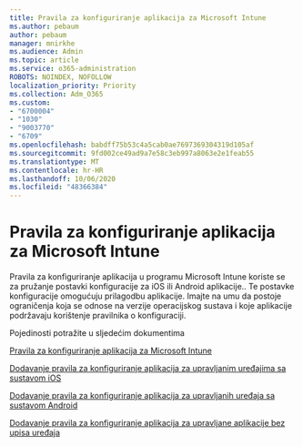 ```yaml
---
title: Pravila za konfiguriranje aplikacija za Microsoft Intune
ms.author: pebaum
author: pebaum
manager: mnirkhe
ms.audience: Admin
ms.topic: article
ms.service: o365-administration
ROBOTS: NOINDEX, NOFOLLOW
localization_priority: Priority
ms.collection: Adm_O365
ms.custom:
- "6700004"
- "1030"
- "9003770"
- "6709"
ms.openlocfilehash: babdff75b53c4a5cab0ae7697369304319d105af
ms.sourcegitcommit: 9fd002ce49ad9a7e58c3eb997a8063e2e1feab55
ms.translationtype: MT
ms.contentlocale: hr-HR
ms.lasthandoff: 10/06/2020
ms.locfileid: "48366384"
---
```

# <a name="app-configuration-policies-for-microsoft-intune"></a>Pravila za konfiguriranje aplikacija za Microsoft Intune

Pravila za konfiguriranje aplikacija u programu Microsoft Intune koriste se za pružanje postavki konfiguracije za iOS ili Android aplikacije.. Te postavke konfiguracije omogućuju prilagodbu aplikacije. Imajte na umu da postoje ograničenja koja se odnose na verzije operacijskog sustava i koje aplikacije podržavaju korištenje pravilnika o konfiguraciji.

Pojedinosti potražite u sljedećim dokumentima

[Pravila za konfiguriranje aplikacija za Microsoft Intune](https://docs.microsoft.com/intune/app-configuration-policies-overview)  

[Dodavanje pravila za konfiguriranje aplikacija za upravljanim uređajima sa sustavom iOS](https://docs.microsoft.com/intune/app-configuration-policies-use-ios)  

[Dodavanje pravila za konfiguriranje aplikacija za upravljanih uređaja sa sustavom Android](https://docs.microsoft.com/intune/app-configuration-policies-use-android)

[Dodavanje pravila za konfiguriranje aplikacija za upravljane aplikacije bez upisa uređaja](https://docs.microsoft.com/intune/app-configuration-policies-managed-app)
